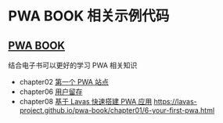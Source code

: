 # PWA BOOK 相关示例代码

## [PWA BOOK]()

结合电子书可以更好的学习 PWA 相关知识

- chapter02  [第一个 PWA 站点](https://github.com/lavas-project/pwa-book/blob/master/chapter02.md)
- chapter06  [用户留存](https://github.com/lavas-project/pwa-book/blob/master/chapter06.md)
- chapter08  [基于 Lavas 快速搭建 PWA 应用](https://github.com/lavas-project/pwa-book/blob/master/chapter08.md)
https://lavas-project.github.io/pwa-book/chapter01/6-your-first-pwa.html
